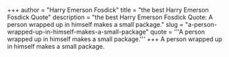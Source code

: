 +++
author = "Harry Emerson Fosdick"
title = "the best Harry Emerson Fosdick Quote"
description = "the best Harry Emerson Fosdick Quote: A person wrapped up in himself makes a small package."
slug = "a-person-wrapped-up-in-himself-makes-a-small-package"
quote = '''A person wrapped up in himself makes a small package.'''
+++
A person wrapped up in himself makes a small package.

